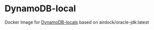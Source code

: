 # DynamoDB-local

Docker Image for [DynamoDB-locals](http://docs.aws.amazon.com/amazondynamodb/latest/developerguide/Tools.DynamoDBLocal.html) based on airdock/oracle-jdk:latest
